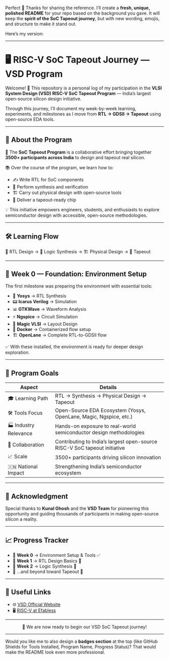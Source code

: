 Perfect 🙌 Thanks for sharing the reference.
I’ll create a **fresh, unique, polished README** for your repo based on the background you gave.
It will keep the **spirit of the SoC Tapeout journey**, but with new wording, emojis, and structure to make it stand out.

Here’s my version:

---

# 🖥️ RISC-V SoC Tapeout Journey — VSD Program

Welcome! 🎉
This repository is a personal log of my participation in the **VLSI System Design (VSD) RISC-V SoC Tapeout Program** — India’s largest open-source silicon design initiative.

Through this journey, I’ll document my week-by-week learning, experiments, and milestones as I move from **RTL → GDSII → Tapeout** using open-source EDA tools.

---

## 🌟 About the Program

🚀 The **SoC Tapeout Program** is a collaborative effort bringing together **3500+ participants across India** to design and tapeout real silicon.

📚 Over the course of the program, we learn how to:

* ✍️ Write RTL for SoC components
* 🔄 Perform synthesis and verification
* 🏗️ Carry out physical design with open-source tools
* 🎯 Deliver a tapeout-ready chip

💡 This initiative empowers engineers, students, and enthusiasts to explore semiconductor design with accessible, open-source methodologies.

---

## 🛠️ Learning Flow

📝 RTL Design → 🔄 Logic Synthesis → 🏗️ Physical Design → 🎯 Tapeout

---

## 📅 Week 0 — Foundation: Environment Setup

The first milestone was preparing the environment with essential tools:

* 🧠 **Yosys** → RTL Synthesis
* 📟 **Icarus Verilog** → Simulation
* 📊 **GTKWave** → Waveform Analysis
* ⚡ **Ngspice** → Circuit Simulation
* 🎨 **Magic VLSI** → Layout Design
* 🐳 **Docker** → Containerized flow setup
* 🏗️ **OpenLane** → Complete RTL-to-GDSII flow

✅ With these installed, the environment is ready for deeper design exploration.

---

## 🎯 Program Goals

| Aspect                | Details                                                                   |
| --------------------- | ------------------------------------------------------------------------- |
| 🎓 Learning Path      | RTL → Synthesis → Physical Design → Tapeout                               |
| 🛠️ Tools Focus       | Open-Source EDA Ecosystem (Yosys, OpenLane, Magic, Ngspice, etc.)         |
| 🏭 Industry Relevance | Hands-on exposure to real-world semiconductor design methodologies        |
| 🤝 Collaboration      | Contributing to India’s largest open-source RISC-V SoC tapeout initiative |
| 📈 Scale              | 3500+ participants driving silicon innovation                             |
| 🇮🇳 National Impact  | Strengthening India’s semiconductor ecosystem                             |

---

## 🙏 Acknowledgment

Special thanks to **Kunal Ghosh** and the **VSD Team** for pioneering this opportunity and guiding thousands of participants in making open-source silicon a reality.

---

## 📈 Progress Tracker

* 📅 **Week 0** → Environment Setup & Tools ✅
* 📅 **Week 1** → RTL Design Basics 🚧
* 📅 **Week 2** → Logic Synthesis 🚧
* 📅 …and beyond toward Tapeout 🚀

---

## 🔗 Useful Links

* 🌐 [VSD Official Website](https://www.vlsisystemdesign.com)
* 🖥️ [RISC-V at Efabless](https://efabless.com)

---

<p align="center">
  🚀 We are now ready to begin our VSD SoC Tapeout journey!  
</p>  

---

Would you like me to also design a **badges section** at the top (like GitHub Shields for Tools Installed, Program Name, Progress Status)? That would make the README look even more professional.
